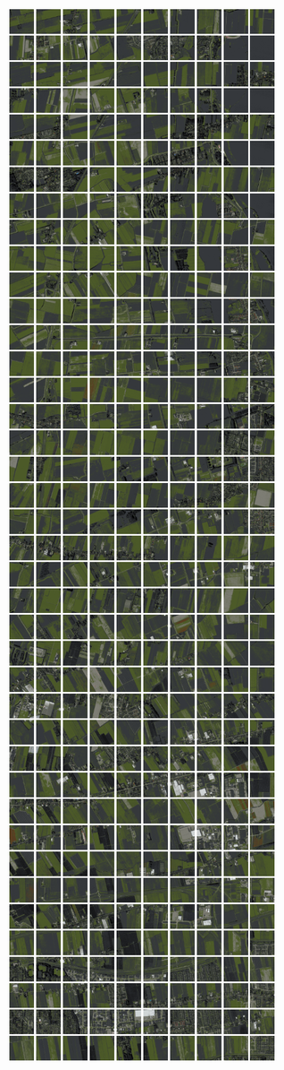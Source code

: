 <html>
<div>
<img src="https://github.com/HakkaTjakka/NL_TILE_MAP/blob/main/18/623/-1061/r.6230.-10610.png" height="44" width="44">
<img src="https://github.com/HakkaTjakka/NL_TILE_MAP/blob/main/18/623/-1061/r.6231.-10610.png" height="44" width="44">
<img src="https://github.com/HakkaTjakka/NL_TILE_MAP/blob/main/18/623/-1061/r.6232.-10610.png" height="44" width="44">
<img src="https://github.com/HakkaTjakka/NL_TILE_MAP/blob/main/18/623/-1061/r.6233.-10610.png" height="44" width="44">
<img src="https://github.com/HakkaTjakka/NL_TILE_MAP/blob/main/18/623/-1061/r.6234.-10610.png" height="44" width="44">
<img src="https://github.com/HakkaTjakka/NL_TILE_MAP/blob/main/18/623/-1061/r.6235.-10610.png" height="44" width="44">
<img src="https://github.com/HakkaTjakka/NL_TILE_MAP/blob/main/18/623/-1061/r.6236.-10610.png" height="44" width="44">
<img src="https://github.com/HakkaTjakka/NL_TILE_MAP/blob/main/18/623/-1061/r.6237.-10610.png" height="44" width="44">
<img src="https://github.com/HakkaTjakka/NL_TILE_MAP/blob/main/18/623/-1061/r.6238.-10610.png" height="44" width="44">
<img src="https://github.com/HakkaTjakka/NL_TILE_MAP/blob/main/18/623/-1061/r.6239.-10610.png" height="44" width="44">
<img src="https://github.com/HakkaTjakka/NL_TILE_MAP/blob/main/18/624/-1061/r.6240.-10610.png" height="44" width="44">
<img src="https://github.com/HakkaTjakka/NL_TILE_MAP/blob/main/18/624/-1061/r.6241.-10610.png" height="44" width="44">
<img src="https://github.com/HakkaTjakka/NL_TILE_MAP/blob/main/18/624/-1061/r.6242.-10610.png" height="44" width="44">
<img src="https://github.com/HakkaTjakka/NL_TILE_MAP/blob/main/18/624/-1061/r.6243.-10610.png" height="44" width="44">
<img src="https://github.com/HakkaTjakka/NL_TILE_MAP/blob/main/18/624/-1061/r.6244.-10610.png" height="44" width="44">
<img src="https://github.com/HakkaTjakka/NL_TILE_MAP/blob/main/18/624/-1061/r.6245.-10610.png" height="44" width="44">
<img src="https://github.com/HakkaTjakka/NL_TILE_MAP/blob/main/18/624/-1061/r.6246.-10610.png" height="44" width="44">
<img src="https://github.com/HakkaTjakka/NL_TILE_MAP/blob/main/18/624/-1061/r.6247.-10610.png" height="44" width="44">
<img src="https://github.com/HakkaTjakka/NL_TILE_MAP/blob/main/18/624/-1061/r.6248.-10610.png" height="44" width="44">
<img src="https://github.com/HakkaTjakka/NL_TILE_MAP/blob/main/18/624/-1061/r.6249.-10610.png" height="44" width="44">
<br>
<img src="https://github.com/HakkaTjakka/NL_TILE_MAP/blob/main/18/623/-1061/r.6230.-10609.png" height="44" width="44">
<img src="https://github.com/HakkaTjakka/NL_TILE_MAP/blob/main/18/623/-1061/r.6231.-10609.png" height="44" width="44">
<img src="https://github.com/HakkaTjakka/NL_TILE_MAP/blob/main/18/623/-1061/r.6232.-10609.png" height="44" width="44">
<img src="https://github.com/HakkaTjakka/NL_TILE_MAP/blob/main/18/623/-1061/r.6233.-10609.png" height="44" width="44">
<img src="https://github.com/HakkaTjakka/NL_TILE_MAP/blob/main/18/623/-1061/r.6234.-10609.png" height="44" width="44">
<img src="https://github.com/HakkaTjakka/NL_TILE_MAP/blob/main/18/623/-1061/r.6235.-10609.png" height="44" width="44">
<img src="https://github.com/HakkaTjakka/NL_TILE_MAP/blob/main/18/623/-1061/r.6236.-10609.png" height="44" width="44">
<img src="https://github.com/HakkaTjakka/NL_TILE_MAP/blob/main/18/623/-1061/r.6237.-10609.png" height="44" width="44">
<img src="https://github.com/HakkaTjakka/NL_TILE_MAP/blob/main/18/623/-1061/r.6238.-10609.png" height="44" width="44">
<img src="https://github.com/HakkaTjakka/NL_TILE_MAP/blob/main/18/623/-1061/r.6239.-10609.png" height="44" width="44">
<img src="https://github.com/HakkaTjakka/NL_TILE_MAP/blob/main/18/624/-1061/r.6240.-10609.png" height="44" width="44">
<img src="https://github.com/HakkaTjakka/NL_TILE_MAP/blob/main/18/624/-1061/r.6241.-10609.png" height="44" width="44">
<img src="https://github.com/HakkaTjakka/NL_TILE_MAP/blob/main/18/624/-1061/r.6242.-10609.png" height="44" width="44">
<img src="https://github.com/HakkaTjakka/NL_TILE_MAP/blob/main/18/624/-1061/r.6243.-10609.png" height="44" width="44">
<img src="https://github.com/HakkaTjakka/NL_TILE_MAP/blob/main/18/624/-1061/r.6244.-10609.png" height="44" width="44">
<img src="https://github.com/HakkaTjakka/NL_TILE_MAP/blob/main/18/624/-1061/r.6245.-10609.png" height="44" width="44">
<img src="https://github.com/HakkaTjakka/NL_TILE_MAP/blob/main/18/624/-1061/r.6246.-10609.png" height="44" width="44">
<img src="https://github.com/HakkaTjakka/NL_TILE_MAP/blob/main/18/624/-1061/r.6247.-10609.png" height="44" width="44">
<img src="https://github.com/HakkaTjakka/NL_TILE_MAP/blob/main/18/624/-1061/r.6248.-10609.png" height="44" width="44">
<img src="https://github.com/HakkaTjakka/NL_TILE_MAP/blob/main/18/624/-1061/r.6249.-10609.png" height="44" width="44">
<br>
<img src="https://github.com/HakkaTjakka/NL_TILE_MAP/blob/main/18/623/-1061/r.6230.-10608.png" height="44" width="44">
<img src="https://github.com/HakkaTjakka/NL_TILE_MAP/blob/main/18/623/-1061/r.6231.-10608.png" height="44" width="44">
<img src="https://github.com/HakkaTjakka/NL_TILE_MAP/blob/main/18/623/-1061/r.6232.-10608.png" height="44" width="44">
<img src="https://github.com/HakkaTjakka/NL_TILE_MAP/blob/main/18/623/-1061/r.6233.-10608.png" height="44" width="44">
<img src="https://github.com/HakkaTjakka/NL_TILE_MAP/blob/main/18/623/-1061/r.6234.-10608.png" height="44" width="44">
<img src="https://github.com/HakkaTjakka/NL_TILE_MAP/blob/main/18/623/-1061/r.6235.-10608.png" height="44" width="44">
<img src="https://github.com/HakkaTjakka/NL_TILE_MAP/blob/main/18/623/-1061/r.6236.-10608.png" height="44" width="44">
<img src="https://github.com/HakkaTjakka/NL_TILE_MAP/blob/main/18/623/-1061/r.6237.-10608.png" height="44" width="44">
<img src="https://github.com/HakkaTjakka/NL_TILE_MAP/blob/main/18/623/-1061/r.6238.-10608.png" height="44" width="44">
<img src="https://github.com/HakkaTjakka/NL_TILE_MAP/blob/main/18/623/-1061/r.6239.-10608.png" height="44" width="44">
<img src="https://github.com/HakkaTjakka/NL_TILE_MAP/blob/main/18/624/-1061/r.6240.-10608.png" height="44" width="44">
<img src="https://github.com/HakkaTjakka/NL_TILE_MAP/blob/main/18/624/-1061/r.6241.-10608.png" height="44" width="44">
<img src="https://github.com/HakkaTjakka/NL_TILE_MAP/blob/main/18/624/-1061/r.6242.-10608.png" height="44" width="44">
<img src="https://github.com/HakkaTjakka/NL_TILE_MAP/blob/main/18/624/-1061/r.6243.-10608.png" height="44" width="44">
<img src="https://github.com/HakkaTjakka/NL_TILE_MAP/blob/main/18/624/-1061/r.6244.-10608.png" height="44" width="44">
<img src="https://github.com/HakkaTjakka/NL_TILE_MAP/blob/main/18/624/-1061/r.6245.-10608.png" height="44" width="44">
<img src="https://github.com/HakkaTjakka/NL_TILE_MAP/blob/main/18/624/-1061/r.6246.-10608.png" height="44" width="44">
<img src="https://github.com/HakkaTjakka/NL_TILE_MAP/blob/main/18/624/-1061/r.6247.-10608.png" height="44" width="44">
<img src="https://github.com/HakkaTjakka/NL_TILE_MAP/blob/main/18/624/-1061/r.6248.-10608.png" height="44" width="44">
<img src="https://github.com/HakkaTjakka/NL_TILE_MAP/blob/main/18/624/-1061/r.6249.-10608.png" height="44" width="44">
<br>
<img src="https://github.com/HakkaTjakka/NL_TILE_MAP/blob/main/18/623/-1061/r.6230.-10607.png" height="44" width="44">
<img src="https://github.com/HakkaTjakka/NL_TILE_MAP/blob/main/18/623/-1061/r.6231.-10607.png" height="44" width="44">
<img src="https://github.com/HakkaTjakka/NL_TILE_MAP/blob/main/18/623/-1061/r.6232.-10607.png" height="44" width="44">
<img src="https://github.com/HakkaTjakka/NL_TILE_MAP/blob/main/18/623/-1061/r.6233.-10607.png" height="44" width="44">
<img src="https://github.com/HakkaTjakka/NL_TILE_MAP/blob/main/18/623/-1061/r.6234.-10607.png" height="44" width="44">
<img src="https://github.com/HakkaTjakka/NL_TILE_MAP/blob/main/18/623/-1061/r.6235.-10607.png" height="44" width="44">
<img src="https://github.com/HakkaTjakka/NL_TILE_MAP/blob/main/18/623/-1061/r.6236.-10607.png" height="44" width="44">
<img src="https://github.com/HakkaTjakka/NL_TILE_MAP/blob/main/18/623/-1061/r.6237.-10607.png" height="44" width="44">
<img src="https://github.com/HakkaTjakka/NL_TILE_MAP/blob/main/18/623/-1061/r.6238.-10607.png" height="44" width="44">
<img src="https://github.com/HakkaTjakka/NL_TILE_MAP/blob/main/18/623/-1061/r.6239.-10607.png" height="44" width="44">
<img src="https://github.com/HakkaTjakka/NL_TILE_MAP/blob/main/18/624/-1061/r.6240.-10607.png" height="44" width="44">
<img src="https://github.com/HakkaTjakka/NL_TILE_MAP/blob/main/18/624/-1061/r.6241.-10607.png" height="44" width="44">
<img src="https://github.com/HakkaTjakka/NL_TILE_MAP/blob/main/18/624/-1061/r.6242.-10607.png" height="44" width="44">
<img src="https://github.com/HakkaTjakka/NL_TILE_MAP/blob/main/18/624/-1061/r.6243.-10607.png" height="44" width="44">
<img src="https://github.com/HakkaTjakka/NL_TILE_MAP/blob/main/18/624/-1061/r.6244.-10607.png" height="44" width="44">
<img src="https://github.com/HakkaTjakka/NL_TILE_MAP/blob/main/18/624/-1061/r.6245.-10607.png" height="44" width="44">
<img src="https://github.com/HakkaTjakka/NL_TILE_MAP/blob/main/18/624/-1061/r.6246.-10607.png" height="44" width="44">
<img src="https://github.com/HakkaTjakka/NL_TILE_MAP/blob/main/18/624/-1061/r.6247.-10607.png" height="44" width="44">
<img src="https://github.com/HakkaTjakka/NL_TILE_MAP/blob/main/18/624/-1061/r.6248.-10607.png" height="44" width="44">
<img src="https://github.com/HakkaTjakka/NL_TILE_MAP/blob/main/18/624/-1061/r.6249.-10607.png" height="44" width="44">
<br>
<img src="https://github.com/HakkaTjakka/NL_TILE_MAP/blob/main/18/623/-1061/r.6230.-10606.png" height="44" width="44">
<img src="https://github.com/HakkaTjakka/NL_TILE_MAP/blob/main/18/623/-1061/r.6231.-10606.png" height="44" width="44">
<img src="https://github.com/HakkaTjakka/NL_TILE_MAP/blob/main/18/623/-1061/r.6232.-10606.png" height="44" width="44">
<img src="https://github.com/HakkaTjakka/NL_TILE_MAP/blob/main/18/623/-1061/r.6233.-10606.png" height="44" width="44">
<img src="https://github.com/HakkaTjakka/NL_TILE_MAP/blob/main/18/623/-1061/r.6234.-10606.png" height="44" width="44">
<img src="https://github.com/HakkaTjakka/NL_TILE_MAP/blob/main/18/623/-1061/r.6235.-10606.png" height="44" width="44">
<img src="https://github.com/HakkaTjakka/NL_TILE_MAP/blob/main/18/623/-1061/r.6236.-10606.png" height="44" width="44">
<img src="https://github.com/HakkaTjakka/NL_TILE_MAP/blob/main/18/623/-1061/r.6237.-10606.png" height="44" width="44">
<img src="https://github.com/HakkaTjakka/NL_TILE_MAP/blob/main/18/623/-1061/r.6238.-10606.png" height="44" width="44">
<img src="https://github.com/HakkaTjakka/NL_TILE_MAP/blob/main/18/623/-1061/r.6239.-10606.png" height="44" width="44">
<img src="https://github.com/HakkaTjakka/NL_TILE_MAP/blob/main/18/624/-1061/r.6240.-10606.png" height="44" width="44">
<img src="https://github.com/HakkaTjakka/NL_TILE_MAP/blob/main/18/624/-1061/r.6241.-10606.png" height="44" width="44">
<img src="https://github.com/HakkaTjakka/NL_TILE_MAP/blob/main/18/624/-1061/r.6242.-10606.png" height="44" width="44">
<img src="https://github.com/HakkaTjakka/NL_TILE_MAP/blob/main/18/624/-1061/r.6243.-10606.png" height="44" width="44">
<img src="https://github.com/HakkaTjakka/NL_TILE_MAP/blob/main/18/624/-1061/r.6244.-10606.png" height="44" width="44">
<img src="https://github.com/HakkaTjakka/NL_TILE_MAP/blob/main/18/624/-1061/r.6245.-10606.png" height="44" width="44">
<img src="https://github.com/HakkaTjakka/NL_TILE_MAP/blob/main/18/624/-1061/r.6246.-10606.png" height="44" width="44">
<img src="https://github.com/HakkaTjakka/NL_TILE_MAP/blob/main/18/624/-1061/r.6247.-10606.png" height="44" width="44">
<img src="https://github.com/HakkaTjakka/NL_TILE_MAP/blob/main/18/624/-1061/r.6248.-10606.png" height="44" width="44">
<img src="https://github.com/HakkaTjakka/NL_TILE_MAP/blob/main/18/624/-1061/r.6249.-10606.png" height="44" width="44">
<br>
<img src="https://github.com/HakkaTjakka/NL_TILE_MAP/blob/main/18/623/-1061/r.6230.-10605.png" height="44" width="44">
<img src="https://github.com/HakkaTjakka/NL_TILE_MAP/blob/main/18/623/-1061/r.6231.-10605.png" height="44" width="44">
<img src="https://github.com/HakkaTjakka/NL_TILE_MAP/blob/main/18/623/-1061/r.6232.-10605.png" height="44" width="44">
<img src="https://github.com/HakkaTjakka/NL_TILE_MAP/blob/main/18/623/-1061/r.6233.-10605.png" height="44" width="44">
<img src="https://github.com/HakkaTjakka/NL_TILE_MAP/blob/main/18/623/-1061/r.6234.-10605.png" height="44" width="44">
<img src="https://github.com/HakkaTjakka/NL_TILE_MAP/blob/main/18/623/-1061/r.6235.-10605.png" height="44" width="44">
<img src="https://github.com/HakkaTjakka/NL_TILE_MAP/blob/main/18/623/-1061/r.6236.-10605.png" height="44" width="44">
<img src="https://github.com/HakkaTjakka/NL_TILE_MAP/blob/main/18/623/-1061/r.6237.-10605.png" height="44" width="44">
<img src="https://github.com/HakkaTjakka/NL_TILE_MAP/blob/main/18/623/-1061/r.6238.-10605.png" height="44" width="44">
<img src="https://github.com/HakkaTjakka/NL_TILE_MAP/blob/main/18/623/-1061/r.6239.-10605.png" height="44" width="44">
<img src="https://github.com/HakkaTjakka/NL_TILE_MAP/blob/main/18/624/-1061/r.6240.-10605.png" height="44" width="44">
<img src="https://github.com/HakkaTjakka/NL_TILE_MAP/blob/main/18/624/-1061/r.6241.-10605.png" height="44" width="44">
<img src="https://github.com/HakkaTjakka/NL_TILE_MAP/blob/main/18/624/-1061/r.6242.-10605.png" height="44" width="44">
<img src="https://github.com/HakkaTjakka/NL_TILE_MAP/blob/main/18/624/-1061/r.6243.-10605.png" height="44" width="44">
<img src="https://github.com/HakkaTjakka/NL_TILE_MAP/blob/main/18/624/-1061/r.6244.-10605.png" height="44" width="44">
<img src="https://github.com/HakkaTjakka/NL_TILE_MAP/blob/main/18/624/-1061/r.6245.-10605.png" height="44" width="44">
<img src="https://github.com/HakkaTjakka/NL_TILE_MAP/blob/main/18/624/-1061/r.6246.-10605.png" height="44" width="44">
<img src="https://github.com/HakkaTjakka/NL_TILE_MAP/blob/main/18/624/-1061/r.6247.-10605.png" height="44" width="44">
<img src="https://github.com/HakkaTjakka/NL_TILE_MAP/blob/main/18/624/-1061/r.6248.-10605.png" height="44" width="44">
<img src="https://github.com/HakkaTjakka/NL_TILE_MAP/blob/main/18/624/-1061/r.6249.-10605.png" height="44" width="44">
<br>
<img src="https://github.com/HakkaTjakka/NL_TILE_MAP/blob/main/18/623/-1061/r.6230.-10604.png" height="44" width="44">
<img src="https://github.com/HakkaTjakka/NL_TILE_MAP/blob/main/18/623/-1061/r.6231.-10604.png" height="44" width="44">
<img src="https://github.com/HakkaTjakka/NL_TILE_MAP/blob/main/18/623/-1061/r.6232.-10604.png" height="44" width="44">
<img src="https://github.com/HakkaTjakka/NL_TILE_MAP/blob/main/18/623/-1061/r.6233.-10604.png" height="44" width="44">
<img src="https://github.com/HakkaTjakka/NL_TILE_MAP/blob/main/18/623/-1061/r.6234.-10604.png" height="44" width="44">
<img src="https://github.com/HakkaTjakka/NL_TILE_MAP/blob/main/18/623/-1061/r.6235.-10604.png" height="44" width="44">
<img src="https://github.com/HakkaTjakka/NL_TILE_MAP/blob/main/18/623/-1061/r.6236.-10604.png" height="44" width="44">
<img src="https://github.com/HakkaTjakka/NL_TILE_MAP/blob/main/18/623/-1061/r.6237.-10604.png" height="44" width="44">
<img src="https://github.com/HakkaTjakka/NL_TILE_MAP/blob/main/18/623/-1061/r.6238.-10604.png" height="44" width="44">
<img src="https://github.com/HakkaTjakka/NL_TILE_MAP/blob/main/18/623/-1061/r.6239.-10604.png" height="44" width="44">
<img src="https://github.com/HakkaTjakka/NL_TILE_MAP/blob/main/18/624/-1061/r.6240.-10604.png" height="44" width="44">
<img src="https://github.com/HakkaTjakka/NL_TILE_MAP/blob/main/18/624/-1061/r.6241.-10604.png" height="44" width="44">
<img src="https://github.com/HakkaTjakka/NL_TILE_MAP/blob/main/18/624/-1061/r.6242.-10604.png" height="44" width="44">
<img src="https://github.com/HakkaTjakka/NL_TILE_MAP/blob/main/18/624/-1061/r.6243.-10604.png" height="44" width="44">
<img src="https://github.com/HakkaTjakka/NL_TILE_MAP/blob/main/18/624/-1061/r.6244.-10604.png" height="44" width="44">
<img src="https://github.com/HakkaTjakka/NL_TILE_MAP/blob/main/18/624/-1061/r.6245.-10604.png" height="44" width="44">
<img src="https://github.com/HakkaTjakka/NL_TILE_MAP/blob/main/18/624/-1061/r.6246.-10604.png" height="44" width="44">
<img src="https://github.com/HakkaTjakka/NL_TILE_MAP/blob/main/18/624/-1061/r.6247.-10604.png" height="44" width="44">
<img src="https://github.com/HakkaTjakka/NL_TILE_MAP/blob/main/18/624/-1061/r.6248.-10604.png" height="44" width="44">
<img src="https://github.com/HakkaTjakka/NL_TILE_MAP/blob/main/18/624/-1061/r.6249.-10604.png" height="44" width="44">
<br>
<img src="https://github.com/HakkaTjakka/NL_TILE_MAP/blob/main/18/623/-1061/r.6230.-10603.png" height="44" width="44">
<img src="https://github.com/HakkaTjakka/NL_TILE_MAP/blob/main/18/623/-1061/r.6231.-10603.png" height="44" width="44">
<img src="https://github.com/HakkaTjakka/NL_TILE_MAP/blob/main/18/623/-1061/r.6232.-10603.png" height="44" width="44">
<img src="https://github.com/HakkaTjakka/NL_TILE_MAP/blob/main/18/623/-1061/r.6233.-10603.png" height="44" width="44">
<img src="https://github.com/HakkaTjakka/NL_TILE_MAP/blob/main/18/623/-1061/r.6234.-10603.png" height="44" width="44">
<img src="https://github.com/HakkaTjakka/NL_TILE_MAP/blob/main/18/623/-1061/r.6235.-10603.png" height="44" width="44">
<img src="https://github.com/HakkaTjakka/NL_TILE_MAP/blob/main/18/623/-1061/r.6236.-10603.png" height="44" width="44">
<img src="https://github.com/HakkaTjakka/NL_TILE_MAP/blob/main/18/623/-1061/r.6237.-10603.png" height="44" width="44">
<img src="https://github.com/HakkaTjakka/NL_TILE_MAP/blob/main/18/623/-1061/r.6238.-10603.png" height="44" width="44">
<img src="https://github.com/HakkaTjakka/NL_TILE_MAP/blob/main/18/623/-1061/r.6239.-10603.png" height="44" width="44">
<img src="https://github.com/HakkaTjakka/NL_TILE_MAP/blob/main/18/624/-1061/r.6240.-10603.png" height="44" width="44">
<img src="https://github.com/HakkaTjakka/NL_TILE_MAP/blob/main/18/624/-1061/r.6241.-10603.png" height="44" width="44">
<img src="https://github.com/HakkaTjakka/NL_TILE_MAP/blob/main/18/624/-1061/r.6242.-10603.png" height="44" width="44">
<img src="https://github.com/HakkaTjakka/NL_TILE_MAP/blob/main/18/624/-1061/r.6243.-10603.png" height="44" width="44">
<img src="https://github.com/HakkaTjakka/NL_TILE_MAP/blob/main/18/624/-1061/r.6244.-10603.png" height="44" width="44">
<img src="https://github.com/HakkaTjakka/NL_TILE_MAP/blob/main/18/624/-1061/r.6245.-10603.png" height="44" width="44">
<img src="https://github.com/HakkaTjakka/NL_TILE_MAP/blob/main/18/624/-1061/r.6246.-10603.png" height="44" width="44">
<img src="https://github.com/HakkaTjakka/NL_TILE_MAP/blob/main/18/624/-1061/r.6247.-10603.png" height="44" width="44">
<img src="https://github.com/HakkaTjakka/NL_TILE_MAP/blob/main/18/624/-1061/r.6248.-10603.png" height="44" width="44">
<img src="https://github.com/HakkaTjakka/NL_TILE_MAP/blob/main/18/624/-1061/r.6249.-10603.png" height="44" width="44">
<br>
<img src="https://github.com/HakkaTjakka/NL_TILE_MAP/blob/main/18/623/-1061/r.6230.-10602.png" height="44" width="44">
<img src="https://github.com/HakkaTjakka/NL_TILE_MAP/blob/main/18/623/-1061/r.6231.-10602.png" height="44" width="44">
<img src="https://github.com/HakkaTjakka/NL_TILE_MAP/blob/main/18/623/-1061/r.6232.-10602.png" height="44" width="44">
<img src="https://github.com/HakkaTjakka/NL_TILE_MAP/blob/main/18/623/-1061/r.6233.-10602.png" height="44" width="44">
<img src="https://github.com/HakkaTjakka/NL_TILE_MAP/blob/main/18/623/-1061/r.6234.-10602.png" height="44" width="44">
<img src="https://github.com/HakkaTjakka/NL_TILE_MAP/blob/main/18/623/-1061/r.6235.-10602.png" height="44" width="44">
<img src="https://github.com/HakkaTjakka/NL_TILE_MAP/blob/main/18/623/-1061/r.6236.-10602.png" height="44" width="44">
<img src="https://github.com/HakkaTjakka/NL_TILE_MAP/blob/main/18/623/-1061/r.6237.-10602.png" height="44" width="44">
<img src="https://github.com/HakkaTjakka/NL_TILE_MAP/blob/main/18/623/-1061/r.6238.-10602.png" height="44" width="44">
<img src="https://github.com/HakkaTjakka/NL_TILE_MAP/blob/main/18/623/-1061/r.6239.-10602.png" height="44" width="44">
<img src="https://github.com/HakkaTjakka/NL_TILE_MAP/blob/main/18/624/-1061/r.6240.-10602.png" height="44" width="44">
<img src="https://github.com/HakkaTjakka/NL_TILE_MAP/blob/main/18/624/-1061/r.6241.-10602.png" height="44" width="44">
<img src="https://github.com/HakkaTjakka/NL_TILE_MAP/blob/main/18/624/-1061/r.6242.-10602.png" height="44" width="44">
<img src="https://github.com/HakkaTjakka/NL_TILE_MAP/blob/main/18/624/-1061/r.6243.-10602.png" height="44" width="44">
<img src="https://github.com/HakkaTjakka/NL_TILE_MAP/blob/main/18/624/-1061/r.6244.-10602.png" height="44" width="44">
<img src="https://github.com/HakkaTjakka/NL_TILE_MAP/blob/main/18/624/-1061/r.6245.-10602.png" height="44" width="44">
<img src="https://github.com/HakkaTjakka/NL_TILE_MAP/blob/main/18/624/-1061/r.6246.-10602.png" height="44" width="44">
<img src="https://github.com/HakkaTjakka/NL_TILE_MAP/blob/main/18/624/-1061/r.6247.-10602.png" height="44" width="44">
<img src="https://github.com/HakkaTjakka/NL_TILE_MAP/blob/main/18/624/-1061/r.6248.-10602.png" height="44" width="44">
<img src="https://github.com/HakkaTjakka/NL_TILE_MAP/blob/main/18/624/-1061/r.6249.-10602.png" height="44" width="44">
<br>
<img src="https://github.com/HakkaTjakka/NL_TILE_MAP/blob/main/18/623/-1061/r.6230.-10601.png" height="44" width="44">
<img src="https://github.com/HakkaTjakka/NL_TILE_MAP/blob/main/18/623/-1061/r.6231.-10601.png" height="44" width="44">
<img src="https://github.com/HakkaTjakka/NL_TILE_MAP/blob/main/18/623/-1061/r.6232.-10601.png" height="44" width="44">
<img src="https://github.com/HakkaTjakka/NL_TILE_MAP/blob/main/18/623/-1061/r.6233.-10601.png" height="44" width="44">
<img src="https://github.com/HakkaTjakka/NL_TILE_MAP/blob/main/18/623/-1061/r.6234.-10601.png" height="44" width="44">
<img src="https://github.com/HakkaTjakka/NL_TILE_MAP/blob/main/18/623/-1061/r.6235.-10601.png" height="44" width="44">
<img src="https://github.com/HakkaTjakka/NL_TILE_MAP/blob/main/18/623/-1061/r.6236.-10601.png" height="44" width="44">
<img src="https://github.com/HakkaTjakka/NL_TILE_MAP/blob/main/18/623/-1061/r.6237.-10601.png" height="44" width="44">
<img src="https://github.com/HakkaTjakka/NL_TILE_MAP/blob/main/18/623/-1061/r.6238.-10601.png" height="44" width="44">
<img src="https://github.com/HakkaTjakka/NL_TILE_MAP/blob/main/18/623/-1061/r.6239.-10601.png" height="44" width="44">
<img src="https://github.com/HakkaTjakka/NL_TILE_MAP/blob/main/18/624/-1061/r.6240.-10601.png" height="44" width="44">
<img src="https://github.com/HakkaTjakka/NL_TILE_MAP/blob/main/18/624/-1061/r.6241.-10601.png" height="44" width="44">
<img src="https://github.com/HakkaTjakka/NL_TILE_MAP/blob/main/18/624/-1061/r.6242.-10601.png" height="44" width="44">
<img src="https://github.com/HakkaTjakka/NL_TILE_MAP/blob/main/18/624/-1061/r.6243.-10601.png" height="44" width="44">
<img src="https://github.com/HakkaTjakka/NL_TILE_MAP/blob/main/18/624/-1061/r.6244.-10601.png" height="44" width="44">
<img src="https://github.com/HakkaTjakka/NL_TILE_MAP/blob/main/18/624/-1061/r.6245.-10601.png" height="44" width="44">
<img src="https://github.com/HakkaTjakka/NL_TILE_MAP/blob/main/18/624/-1061/r.6246.-10601.png" height="44" width="44">
<img src="https://github.com/HakkaTjakka/NL_TILE_MAP/blob/main/18/624/-1061/r.6247.-10601.png" height="44" width="44">
<img src="https://github.com/HakkaTjakka/NL_TILE_MAP/blob/main/18/624/-1061/r.6248.-10601.png" height="44" width="44">
<img src="https://github.com/HakkaTjakka/NL_TILE_MAP/blob/main/18/624/-1061/r.6249.-10601.png" height="44" width="44">
<br>
<img src="https://github.com/HakkaTjakka/NL_TILE_MAP/blob/main/18/623/-1060/r.6230.-10600.png" height="44" width="44">
<img src="https://github.com/HakkaTjakka/NL_TILE_MAP/blob/main/18/623/-1060/r.6231.-10600.png" height="44" width="44">
<img src="https://github.com/HakkaTjakka/NL_TILE_MAP/blob/main/18/623/-1060/r.6232.-10600.png" height="44" width="44">
<img src="https://github.com/HakkaTjakka/NL_TILE_MAP/blob/main/18/623/-1060/r.6233.-10600.png" height="44" width="44">
<img src="https://github.com/HakkaTjakka/NL_TILE_MAP/blob/main/18/623/-1060/r.6234.-10600.png" height="44" width="44">
<img src="https://github.com/HakkaTjakka/NL_TILE_MAP/blob/main/18/623/-1060/r.6235.-10600.png" height="44" width="44">
<img src="https://github.com/HakkaTjakka/NL_TILE_MAP/blob/main/18/623/-1060/r.6236.-10600.png" height="44" width="44">
<img src="https://github.com/HakkaTjakka/NL_TILE_MAP/blob/main/18/623/-1060/r.6237.-10600.png" height="44" width="44">
<img src="https://github.com/HakkaTjakka/NL_TILE_MAP/blob/main/18/623/-1060/r.6238.-10600.png" height="44" width="44">
<img src="https://github.com/HakkaTjakka/NL_TILE_MAP/blob/main/18/623/-1060/r.6239.-10600.png" height="44" width="44">
<img src="https://github.com/HakkaTjakka/NL_TILE_MAP/blob/main/18/624/-1060/r.6240.-10600.png" height="44" width="44">
<img src="https://github.com/HakkaTjakka/NL_TILE_MAP/blob/main/18/624/-1060/r.6241.-10600.png" height="44" width="44">
<img src="https://github.com/HakkaTjakka/NL_TILE_MAP/blob/main/18/624/-1060/r.6242.-10600.png" height="44" width="44">
<img src="https://github.com/HakkaTjakka/NL_TILE_MAP/blob/main/18/624/-1060/r.6243.-10600.png" height="44" width="44">
<img src="https://github.com/HakkaTjakka/NL_TILE_MAP/blob/main/18/624/-1060/r.6244.-10600.png" height="44" width="44">
<img src="https://github.com/HakkaTjakka/NL_TILE_MAP/blob/main/18/624/-1060/r.6245.-10600.png" height="44" width="44">
<img src="https://github.com/HakkaTjakka/NL_TILE_MAP/blob/main/18/624/-1060/r.6246.-10600.png" height="44" width="44">
<img src="https://github.com/HakkaTjakka/NL_TILE_MAP/blob/main/18/624/-1060/r.6247.-10600.png" height="44" width="44">
<img src="https://github.com/HakkaTjakka/NL_TILE_MAP/blob/main/18/624/-1060/r.6248.-10600.png" height="44" width="44">
<img src="https://github.com/HakkaTjakka/NL_TILE_MAP/blob/main/18/624/-1060/r.6249.-10600.png" height="44" width="44">
<br>
<img src="https://github.com/HakkaTjakka/NL_TILE_MAP/blob/main/18/623/-1060/r.6230.-10599.png" height="44" width="44">
<img src="https://github.com/HakkaTjakka/NL_TILE_MAP/blob/main/18/623/-1060/r.6231.-10599.png" height="44" width="44">
<img src="https://github.com/HakkaTjakka/NL_TILE_MAP/blob/main/18/623/-1060/r.6232.-10599.png" height="44" width="44">
<img src="https://github.com/HakkaTjakka/NL_TILE_MAP/blob/main/18/623/-1060/r.6233.-10599.png" height="44" width="44">
<img src="https://github.com/HakkaTjakka/NL_TILE_MAP/blob/main/18/623/-1060/r.6234.-10599.png" height="44" width="44">
<img src="https://github.com/HakkaTjakka/NL_TILE_MAP/blob/main/18/623/-1060/r.6235.-10599.png" height="44" width="44">
<img src="https://github.com/HakkaTjakka/NL_TILE_MAP/blob/main/18/623/-1060/r.6236.-10599.png" height="44" width="44">
<img src="https://github.com/HakkaTjakka/NL_TILE_MAP/blob/main/18/623/-1060/r.6237.-10599.png" height="44" width="44">
<img src="https://github.com/HakkaTjakka/NL_TILE_MAP/blob/main/18/623/-1060/r.6238.-10599.png" height="44" width="44">
<img src="https://github.com/HakkaTjakka/NL_TILE_MAP/blob/main/18/623/-1060/r.6239.-10599.png" height="44" width="44">
<img src="https://github.com/HakkaTjakka/NL_TILE_MAP/blob/main/18/624/-1060/r.6240.-10599.png" height="44" width="44">
<img src="https://github.com/HakkaTjakka/NL_TILE_MAP/blob/main/18/624/-1060/r.6241.-10599.png" height="44" width="44">
<img src="https://github.com/HakkaTjakka/NL_TILE_MAP/blob/main/18/624/-1060/r.6242.-10599.png" height="44" width="44">
<img src="https://github.com/HakkaTjakka/NL_TILE_MAP/blob/main/18/624/-1060/r.6243.-10599.png" height="44" width="44">
<img src="https://github.com/HakkaTjakka/NL_TILE_MAP/blob/main/18/624/-1060/r.6244.-10599.png" height="44" width="44">
<img src="https://github.com/HakkaTjakka/NL_TILE_MAP/blob/main/18/624/-1060/r.6245.-10599.png" height="44" width="44">
<img src="https://github.com/HakkaTjakka/NL_TILE_MAP/blob/main/18/624/-1060/r.6246.-10599.png" height="44" width="44">
<img src="https://github.com/HakkaTjakka/NL_TILE_MAP/blob/main/18/624/-1060/r.6247.-10599.png" height="44" width="44">
<img src="https://github.com/HakkaTjakka/NL_TILE_MAP/blob/main/18/624/-1060/r.6248.-10599.png" height="44" width="44">
<img src="https://github.com/HakkaTjakka/NL_TILE_MAP/blob/main/18/624/-1060/r.6249.-10599.png" height="44" width="44">
<br>
<img src="https://github.com/HakkaTjakka/NL_TILE_MAP/blob/main/18/623/-1060/r.6230.-10598.png" height="44" width="44">
<img src="https://github.com/HakkaTjakka/NL_TILE_MAP/blob/main/18/623/-1060/r.6231.-10598.png" height="44" width="44">
<img src="https://github.com/HakkaTjakka/NL_TILE_MAP/blob/main/18/623/-1060/r.6232.-10598.png" height="44" width="44">
<img src="https://github.com/HakkaTjakka/NL_TILE_MAP/blob/main/18/623/-1060/r.6233.-10598.png" height="44" width="44">
<img src="https://github.com/HakkaTjakka/NL_TILE_MAP/blob/main/18/623/-1060/r.6234.-10598.png" height="44" width="44">
<img src="https://github.com/HakkaTjakka/NL_TILE_MAP/blob/main/18/623/-1060/r.6235.-10598.png" height="44" width="44">
<img src="https://github.com/HakkaTjakka/NL_TILE_MAP/blob/main/18/623/-1060/r.6236.-10598.png" height="44" width="44">
<img src="https://github.com/HakkaTjakka/NL_TILE_MAP/blob/main/18/623/-1060/r.6237.-10598.png" height="44" width="44">
<img src="https://github.com/HakkaTjakka/NL_TILE_MAP/blob/main/18/623/-1060/r.6238.-10598.png" height="44" width="44">
<img src="https://github.com/HakkaTjakka/NL_TILE_MAP/blob/main/18/623/-1060/r.6239.-10598.png" height="44" width="44">
<img src="https://github.com/HakkaTjakka/NL_TILE_MAP/blob/main/18/624/-1060/r.6240.-10598.png" height="44" width="44">
<img src="https://github.com/HakkaTjakka/NL_TILE_MAP/blob/main/18/624/-1060/r.6241.-10598.png" height="44" width="44">
<img src="https://github.com/HakkaTjakka/NL_TILE_MAP/blob/main/18/624/-1060/r.6242.-10598.png" height="44" width="44">
<img src="https://github.com/HakkaTjakka/NL_TILE_MAP/blob/main/18/624/-1060/r.6243.-10598.png" height="44" width="44">
<img src="https://github.com/HakkaTjakka/NL_TILE_MAP/blob/main/18/624/-1060/r.6244.-10598.png" height="44" width="44">
<img src="https://github.com/HakkaTjakka/NL_TILE_MAP/blob/main/18/624/-1060/r.6245.-10598.png" height="44" width="44">
<img src="https://github.com/HakkaTjakka/NL_TILE_MAP/blob/main/18/624/-1060/r.6246.-10598.png" height="44" width="44">
<img src="https://github.com/HakkaTjakka/NL_TILE_MAP/blob/main/18/624/-1060/r.6247.-10598.png" height="44" width="44">
<img src="https://github.com/HakkaTjakka/NL_TILE_MAP/blob/main/18/624/-1060/r.6248.-10598.png" height="44" width="44">
<img src="https://github.com/HakkaTjakka/NL_TILE_MAP/blob/main/18/624/-1060/r.6249.-10598.png" height="44" width="44">
<br>
<img src="https://github.com/HakkaTjakka/NL_TILE_MAP/blob/main/18/623/-1060/r.6230.-10597.png" height="44" width="44">
<img src="https://github.com/HakkaTjakka/NL_TILE_MAP/blob/main/18/623/-1060/r.6231.-10597.png" height="44" width="44">
<img src="https://github.com/HakkaTjakka/NL_TILE_MAP/blob/main/18/623/-1060/r.6232.-10597.png" height="44" width="44">
<img src="https://github.com/HakkaTjakka/NL_TILE_MAP/blob/main/18/623/-1060/r.6233.-10597.png" height="44" width="44">
<img src="https://github.com/HakkaTjakka/NL_TILE_MAP/blob/main/18/623/-1060/r.6234.-10597.png" height="44" width="44">
<img src="https://github.com/HakkaTjakka/NL_TILE_MAP/blob/main/18/623/-1060/r.6235.-10597.png" height="44" width="44">
<img src="https://github.com/HakkaTjakka/NL_TILE_MAP/blob/main/18/623/-1060/r.6236.-10597.png" height="44" width="44">
<img src="https://github.com/HakkaTjakka/NL_TILE_MAP/blob/main/18/623/-1060/r.6237.-10597.png" height="44" width="44">
<img src="https://github.com/HakkaTjakka/NL_TILE_MAP/blob/main/18/623/-1060/r.6238.-10597.png" height="44" width="44">
<img src="https://github.com/HakkaTjakka/NL_TILE_MAP/blob/main/18/623/-1060/r.6239.-10597.png" height="44" width="44">
<img src="https://github.com/HakkaTjakka/NL_TILE_MAP/blob/main/18/624/-1060/r.6240.-10597.png" height="44" width="44">
<img src="https://github.com/HakkaTjakka/NL_TILE_MAP/blob/main/18/624/-1060/r.6241.-10597.png" height="44" width="44">
<img src="https://github.com/HakkaTjakka/NL_TILE_MAP/blob/main/18/624/-1060/r.6242.-10597.png" height="44" width="44">
<img src="https://github.com/HakkaTjakka/NL_TILE_MAP/blob/main/18/624/-1060/r.6243.-10597.png" height="44" width="44">
<img src="https://github.com/HakkaTjakka/NL_TILE_MAP/blob/main/18/624/-1060/r.6244.-10597.png" height="44" width="44">
<img src="https://github.com/HakkaTjakka/NL_TILE_MAP/blob/main/18/624/-1060/r.6245.-10597.png" height="44" width="44">
<img src="https://github.com/HakkaTjakka/NL_TILE_MAP/blob/main/18/624/-1060/r.6246.-10597.png" height="44" width="44">
<img src="https://github.com/HakkaTjakka/NL_TILE_MAP/blob/main/18/624/-1060/r.6247.-10597.png" height="44" width="44">
<img src="https://github.com/HakkaTjakka/NL_TILE_MAP/blob/main/18/624/-1060/r.6248.-10597.png" height="44" width="44">
<img src="https://github.com/HakkaTjakka/NL_TILE_MAP/blob/main/18/624/-1060/r.6249.-10597.png" height="44" width="44">
<br>
<img src="https://github.com/HakkaTjakka/NL_TILE_MAP/blob/main/18/623/-1060/r.6230.-10596.png" height="44" width="44">
<img src="https://github.com/HakkaTjakka/NL_TILE_MAP/blob/main/18/623/-1060/r.6231.-10596.png" height="44" width="44">
<img src="https://github.com/HakkaTjakka/NL_TILE_MAP/blob/main/18/623/-1060/r.6232.-10596.png" height="44" width="44">
<img src="https://github.com/HakkaTjakka/NL_TILE_MAP/blob/main/18/623/-1060/r.6233.-10596.png" height="44" width="44">
<img src="https://github.com/HakkaTjakka/NL_TILE_MAP/blob/main/18/623/-1060/r.6234.-10596.png" height="44" width="44">
<img src="https://github.com/HakkaTjakka/NL_TILE_MAP/blob/main/18/623/-1060/r.6235.-10596.png" height="44" width="44">
<img src="https://github.com/HakkaTjakka/NL_TILE_MAP/blob/main/18/623/-1060/r.6236.-10596.png" height="44" width="44">
<img src="https://github.com/HakkaTjakka/NL_TILE_MAP/blob/main/18/623/-1060/r.6237.-10596.png" height="44" width="44">
<img src="https://github.com/HakkaTjakka/NL_TILE_MAP/blob/main/18/623/-1060/r.6238.-10596.png" height="44" width="44">
<img src="https://github.com/HakkaTjakka/NL_TILE_MAP/blob/main/18/623/-1060/r.6239.-10596.png" height="44" width="44">
<img src="https://github.com/HakkaTjakka/NL_TILE_MAP/blob/main/18/624/-1060/r.6240.-10596.png" height="44" width="44">
<img src="https://github.com/HakkaTjakka/NL_TILE_MAP/blob/main/18/624/-1060/r.6241.-10596.png" height="44" width="44">
<img src="https://github.com/HakkaTjakka/NL_TILE_MAP/blob/main/18/624/-1060/r.6242.-10596.png" height="44" width="44">
<img src="https://github.com/HakkaTjakka/NL_TILE_MAP/blob/main/18/624/-1060/r.6243.-10596.png" height="44" width="44">
<img src="https://github.com/HakkaTjakka/NL_TILE_MAP/blob/main/18/624/-1060/r.6244.-10596.png" height="44" width="44">
<img src="https://github.com/HakkaTjakka/NL_TILE_MAP/blob/main/18/624/-1060/r.6245.-10596.png" height="44" width="44">
<img src="https://github.com/HakkaTjakka/NL_TILE_MAP/blob/main/18/624/-1060/r.6246.-10596.png" height="44" width="44">
<img src="https://github.com/HakkaTjakka/NL_TILE_MAP/blob/main/18/624/-1060/r.6247.-10596.png" height="44" width="44">
<img src="https://github.com/HakkaTjakka/NL_TILE_MAP/blob/main/18/624/-1060/r.6248.-10596.png" height="44" width="44">
<img src="https://github.com/HakkaTjakka/NL_TILE_MAP/blob/main/18/624/-1060/r.6249.-10596.png" height="44" width="44">
<br>
<img src="https://github.com/HakkaTjakka/NL_TILE_MAP/blob/main/18/623/-1060/r.6230.-10595.png" height="44" width="44">
<img src="https://github.com/HakkaTjakka/NL_TILE_MAP/blob/main/18/623/-1060/r.6231.-10595.png" height="44" width="44">
<img src="https://github.com/HakkaTjakka/NL_TILE_MAP/blob/main/18/623/-1060/r.6232.-10595.png" height="44" width="44">
<img src="https://github.com/HakkaTjakka/NL_TILE_MAP/blob/main/18/623/-1060/r.6233.-10595.png" height="44" width="44">
<img src="https://github.com/HakkaTjakka/NL_TILE_MAP/blob/main/18/623/-1060/r.6234.-10595.png" height="44" width="44">
<img src="https://github.com/HakkaTjakka/NL_TILE_MAP/blob/main/18/623/-1060/r.6235.-10595.png" height="44" width="44">
<img src="https://github.com/HakkaTjakka/NL_TILE_MAP/blob/main/18/623/-1060/r.6236.-10595.png" height="44" width="44">
<img src="https://github.com/HakkaTjakka/NL_TILE_MAP/blob/main/18/623/-1060/r.6237.-10595.png" height="44" width="44">
<img src="https://github.com/HakkaTjakka/NL_TILE_MAP/blob/main/18/623/-1060/r.6238.-10595.png" height="44" width="44">
<img src="https://github.com/HakkaTjakka/NL_TILE_MAP/blob/main/18/623/-1060/r.6239.-10595.png" height="44" width="44">
<img src="https://github.com/HakkaTjakka/NL_TILE_MAP/blob/main/18/624/-1060/r.6240.-10595.png" height="44" width="44">
<img src="https://github.com/HakkaTjakka/NL_TILE_MAP/blob/main/18/624/-1060/r.6241.-10595.png" height="44" width="44">
<img src="https://github.com/HakkaTjakka/NL_TILE_MAP/blob/main/18/624/-1060/r.6242.-10595.png" height="44" width="44">
<img src="https://github.com/HakkaTjakka/NL_TILE_MAP/blob/main/18/624/-1060/r.6243.-10595.png" height="44" width="44">
<img src="https://github.com/HakkaTjakka/NL_TILE_MAP/blob/main/18/624/-1060/r.6244.-10595.png" height="44" width="44">
<img src="https://github.com/HakkaTjakka/NL_TILE_MAP/blob/main/18/624/-1060/r.6245.-10595.png" height="44" width="44">
<img src="https://github.com/HakkaTjakka/NL_TILE_MAP/blob/main/18/624/-1060/r.6246.-10595.png" height="44" width="44">
<img src="https://github.com/HakkaTjakka/NL_TILE_MAP/blob/main/18/624/-1060/r.6247.-10595.png" height="44" width="44">
<img src="https://github.com/HakkaTjakka/NL_TILE_MAP/blob/main/18/624/-1060/r.6248.-10595.png" height="44" width="44">
<img src="https://github.com/HakkaTjakka/NL_TILE_MAP/blob/main/18/624/-1060/r.6249.-10595.png" height="44" width="44">
<br>
<img src="https://github.com/HakkaTjakka/NL_TILE_MAP/blob/main/18/623/-1060/r.6230.-10594.png" height="44" width="44">
<img src="https://github.com/HakkaTjakka/NL_TILE_MAP/blob/main/18/623/-1060/r.6231.-10594.png" height="44" width="44">
<img src="https://github.com/HakkaTjakka/NL_TILE_MAP/blob/main/18/623/-1060/r.6232.-10594.png" height="44" width="44">
<img src="https://github.com/HakkaTjakka/NL_TILE_MAP/blob/main/18/623/-1060/r.6233.-10594.png" height="44" width="44">
<img src="https://github.com/HakkaTjakka/NL_TILE_MAP/blob/main/18/623/-1060/r.6234.-10594.png" height="44" width="44">
<img src="https://github.com/HakkaTjakka/NL_TILE_MAP/blob/main/18/623/-1060/r.6235.-10594.png" height="44" width="44">
<img src="https://github.com/HakkaTjakka/NL_TILE_MAP/blob/main/18/623/-1060/r.6236.-10594.png" height="44" width="44">
<img src="https://github.com/HakkaTjakka/NL_TILE_MAP/blob/main/18/623/-1060/r.6237.-10594.png" height="44" width="44">
<img src="https://github.com/HakkaTjakka/NL_TILE_MAP/blob/main/18/623/-1060/r.6238.-10594.png" height="44" width="44">
<img src="https://github.com/HakkaTjakka/NL_TILE_MAP/blob/main/18/623/-1060/r.6239.-10594.png" height="44" width="44">
<img src="https://github.com/HakkaTjakka/NL_TILE_MAP/blob/main/18/624/-1060/r.6240.-10594.png" height="44" width="44">
<img src="https://github.com/HakkaTjakka/NL_TILE_MAP/blob/main/18/624/-1060/r.6241.-10594.png" height="44" width="44">
<img src="https://github.com/HakkaTjakka/NL_TILE_MAP/blob/main/18/624/-1060/r.6242.-10594.png" height="44" width="44">
<img src="https://github.com/HakkaTjakka/NL_TILE_MAP/blob/main/18/624/-1060/r.6243.-10594.png" height="44" width="44">
<img src="https://github.com/HakkaTjakka/NL_TILE_MAP/blob/main/18/624/-1060/r.6244.-10594.png" height="44" width="44">
<img src="https://github.com/HakkaTjakka/NL_TILE_MAP/blob/main/18/624/-1060/r.6245.-10594.png" height="44" width="44">
<img src="https://github.com/HakkaTjakka/NL_TILE_MAP/blob/main/18/624/-1060/r.6246.-10594.png" height="44" width="44">
<img src="https://github.com/HakkaTjakka/NL_TILE_MAP/blob/main/18/624/-1060/r.6247.-10594.png" height="44" width="44">
<img src="https://github.com/HakkaTjakka/NL_TILE_MAP/blob/main/18/624/-1060/r.6248.-10594.png" height="44" width="44">
<img src="https://github.com/HakkaTjakka/NL_TILE_MAP/blob/main/18/624/-1060/r.6249.-10594.png" height="44" width="44">
<br>
<img src="https://github.com/HakkaTjakka/NL_TILE_MAP/blob/main/18/623/-1060/r.6230.-10593.png" height="44" width="44">
<img src="https://github.com/HakkaTjakka/NL_TILE_MAP/blob/main/18/623/-1060/r.6231.-10593.png" height="44" width="44">
<img src="https://github.com/HakkaTjakka/NL_TILE_MAP/blob/main/18/623/-1060/r.6232.-10593.png" height="44" width="44">
<img src="https://github.com/HakkaTjakka/NL_TILE_MAP/blob/main/18/623/-1060/r.6233.-10593.png" height="44" width="44">
<img src="https://github.com/HakkaTjakka/NL_TILE_MAP/blob/main/18/623/-1060/r.6234.-10593.png" height="44" width="44">
<img src="https://github.com/HakkaTjakka/NL_TILE_MAP/blob/main/18/623/-1060/r.6235.-10593.png" height="44" width="44">
<img src="https://github.com/HakkaTjakka/NL_TILE_MAP/blob/main/18/623/-1060/r.6236.-10593.png" height="44" width="44">
<img src="https://github.com/HakkaTjakka/NL_TILE_MAP/blob/main/18/623/-1060/r.6237.-10593.png" height="44" width="44">
<img src="https://github.com/HakkaTjakka/NL_TILE_MAP/blob/main/18/623/-1060/r.6238.-10593.png" height="44" width="44">
<img src="https://github.com/HakkaTjakka/NL_TILE_MAP/blob/main/18/623/-1060/r.6239.-10593.png" height="44" width="44">
<img src="https://github.com/HakkaTjakka/NL_TILE_MAP/blob/main/18/624/-1060/r.6240.-10593.png" height="44" width="44">
<img src="https://github.com/HakkaTjakka/NL_TILE_MAP/blob/main/18/624/-1060/r.6241.-10593.png" height="44" width="44">
<img src="https://github.com/HakkaTjakka/NL_TILE_MAP/blob/main/18/624/-1060/r.6242.-10593.png" height="44" width="44">
<img src="https://github.com/HakkaTjakka/NL_TILE_MAP/blob/main/18/624/-1060/r.6243.-10593.png" height="44" width="44">
<img src="https://github.com/HakkaTjakka/NL_TILE_MAP/blob/main/18/624/-1060/r.6244.-10593.png" height="44" width="44">
<img src="https://github.com/HakkaTjakka/NL_TILE_MAP/blob/main/18/624/-1060/r.6245.-10593.png" height="44" width="44">
<img src="https://github.com/HakkaTjakka/NL_TILE_MAP/blob/main/18/624/-1060/r.6246.-10593.png" height="44" width="44">
<img src="https://github.com/HakkaTjakka/NL_TILE_MAP/blob/main/18/624/-1060/r.6247.-10593.png" height="44" width="44">
<img src="https://github.com/HakkaTjakka/NL_TILE_MAP/blob/main/18/624/-1060/r.6248.-10593.png" height="44" width="44">
<img src="https://github.com/HakkaTjakka/NL_TILE_MAP/blob/main/18/624/-1060/r.6249.-10593.png" height="44" width="44">
<br>
<img src="https://github.com/HakkaTjakka/NL_TILE_MAP/blob/main/18/623/-1060/r.6230.-10592.png" height="44" width="44">
<img src="https://github.com/HakkaTjakka/NL_TILE_MAP/blob/main/18/623/-1060/r.6231.-10592.png" height="44" width="44">
<img src="https://github.com/HakkaTjakka/NL_TILE_MAP/blob/main/18/623/-1060/r.6232.-10592.png" height="44" width="44">
<img src="https://github.com/HakkaTjakka/NL_TILE_MAP/blob/main/18/623/-1060/r.6233.-10592.png" height="44" width="44">
<img src="https://github.com/HakkaTjakka/NL_TILE_MAP/blob/main/18/623/-1060/r.6234.-10592.png" height="44" width="44">
<img src="https://github.com/HakkaTjakka/NL_TILE_MAP/blob/main/18/623/-1060/r.6235.-10592.png" height="44" width="44">
<img src="https://github.com/HakkaTjakka/NL_TILE_MAP/blob/main/18/623/-1060/r.6236.-10592.png" height="44" width="44">
<img src="https://github.com/HakkaTjakka/NL_TILE_MAP/blob/main/18/623/-1060/r.6237.-10592.png" height="44" width="44">
<img src="https://github.com/HakkaTjakka/NL_TILE_MAP/blob/main/18/623/-1060/r.6238.-10592.png" height="44" width="44">
<img src="https://github.com/HakkaTjakka/NL_TILE_MAP/blob/main/18/623/-1060/r.6239.-10592.png" height="44" width="44">
<img src="https://github.com/HakkaTjakka/NL_TILE_MAP/blob/main/18/624/-1060/r.6240.-10592.png" height="44" width="44">
<img src="https://github.com/HakkaTjakka/NL_TILE_MAP/blob/main/18/624/-1060/r.6241.-10592.png" height="44" width="44">
<img src="https://github.com/HakkaTjakka/NL_TILE_MAP/blob/main/18/624/-1060/r.6242.-10592.png" height="44" width="44">
<img src="https://github.com/HakkaTjakka/NL_TILE_MAP/blob/main/18/624/-1060/r.6243.-10592.png" height="44" width="44">
<img src="https://github.com/HakkaTjakka/NL_TILE_MAP/blob/main/18/624/-1060/r.6244.-10592.png" height="44" width="44">
<img src="https://github.com/HakkaTjakka/NL_TILE_MAP/blob/main/18/624/-1060/r.6245.-10592.png" height="44" width="44">
<img src="https://github.com/HakkaTjakka/NL_TILE_MAP/blob/main/18/624/-1060/r.6246.-10592.png" height="44" width="44">
<img src="https://github.com/HakkaTjakka/NL_TILE_MAP/blob/main/18/624/-1060/r.6247.-10592.png" height="44" width="44">
<img src="https://github.com/HakkaTjakka/NL_TILE_MAP/blob/main/18/624/-1060/r.6248.-10592.png" height="44" width="44">
<img src="https://github.com/HakkaTjakka/NL_TILE_MAP/blob/main/18/624/-1060/r.6249.-10592.png" height="44" width="44">
<br>
<img src="https://github.com/HakkaTjakka/NL_TILE_MAP/blob/main/18/623/-1060/r.6230.-10591.png" height="44" width="44">
<img src="https://github.com/HakkaTjakka/NL_TILE_MAP/blob/main/18/623/-1060/r.6231.-10591.png" height="44" width="44">
<img src="https://github.com/HakkaTjakka/NL_TILE_MAP/blob/main/18/623/-1060/r.6232.-10591.png" height="44" width="44">
<img src="https://github.com/HakkaTjakka/NL_TILE_MAP/blob/main/18/623/-1060/r.6233.-10591.png" height="44" width="44">
<img src="https://github.com/HakkaTjakka/NL_TILE_MAP/blob/main/18/623/-1060/r.6234.-10591.png" height="44" width="44">
<img src="https://github.com/HakkaTjakka/NL_TILE_MAP/blob/main/18/623/-1060/r.6235.-10591.png" height="44" width="44">
<img src="https://github.com/HakkaTjakka/NL_TILE_MAP/blob/main/18/623/-1060/r.6236.-10591.png" height="44" width="44">
<img src="https://github.com/HakkaTjakka/NL_TILE_MAP/blob/main/18/623/-1060/r.6237.-10591.png" height="44" width="44">
<img src="https://github.com/HakkaTjakka/NL_TILE_MAP/blob/main/18/623/-1060/r.6238.-10591.png" height="44" width="44">
<img src="https://github.com/HakkaTjakka/NL_TILE_MAP/blob/main/18/623/-1060/r.6239.-10591.png" height="44" width="44">
<img src="https://github.com/HakkaTjakka/NL_TILE_MAP/blob/main/18/624/-1060/r.6240.-10591.png" height="44" width="44">
<img src="https://github.com/HakkaTjakka/NL_TILE_MAP/blob/main/18/624/-1060/r.6241.-10591.png" height="44" width="44">
<img src="https://github.com/HakkaTjakka/NL_TILE_MAP/blob/main/18/624/-1060/r.6242.-10591.png" height="44" width="44">
<img src="https://github.com/HakkaTjakka/NL_TILE_MAP/blob/main/18/624/-1060/r.6243.-10591.png" height="44" width="44">
<img src="https://github.com/HakkaTjakka/NL_TILE_MAP/blob/main/18/624/-1060/r.6244.-10591.png" height="44" width="44">
<img src="https://github.com/HakkaTjakka/NL_TILE_MAP/blob/main/18/624/-1060/r.6245.-10591.png" height="44" width="44">
<img src="https://github.com/HakkaTjakka/NL_TILE_MAP/blob/main/18/624/-1060/r.6246.-10591.png" height="44" width="44">
<img src="https://github.com/HakkaTjakka/NL_TILE_MAP/blob/main/18/624/-1060/r.6247.-10591.png" height="44" width="44">
<img src="https://github.com/HakkaTjakka/NL_TILE_MAP/blob/main/18/624/-1060/r.6248.-10591.png" height="44" width="44">
<img src="https://github.com/HakkaTjakka/NL_TILE_MAP/blob/main/18/624/-1060/r.6249.-10591.png" height="44" width="44">
<br>
</div>
</html>
